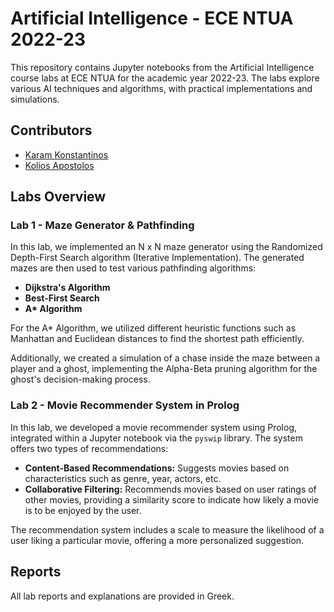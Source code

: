 # Artificial Intelligence - ECE NTUA 2022-23

This repository contains Jupyter notebooks from the Artificial Intelligence course labs at ECE NTUA for the academic year 2022-23. The labs explore various AI techniques and algorithms, with practical implementations and simulations.

## Contributors

- [Karam Konstantinos](https://github.com/KostasKram)
- [Kolios Apostolos](https://github.com/apostolos-k)

## Labs Overview

### Lab 1 - Maze Generator & Pathfinding

In this lab, we implemented an N x N maze generator using the Randomized Depth-First Search algorithm (Iterative Implementation). The generated mazes are then used to test various pathfinding algorithms:

- **Dijkstra's Algorithm**
- **Best-First Search**
- **A\* Algorithm**

For the A\* Algorithm, we utilized different heuristic functions such as Manhattan and Euclidean distances to find the shortest path efficiently.

Additionally, we created a simulation of a chase inside the maze between a player and a ghost, implementing the Alpha-Beta pruning algorithm for the ghost's decision-making process.

### Lab 2 - Movie Recommender System in Prolog

In this lab, we developed a movie recommender system using Prolog, integrated within a Jupyter notebook via the `pyswip` library. The system offers two types of recommendations:

- **Content-Based Recommendations:** Suggests movies based on characteristics such as genre, year, actors, etc.
- **Collaborative Filtering:** Recommends movies based on user ratings of other movies, providing a similarity score to indicate how likely a movie is to be enjoyed by the user.

The recommendation system includes a scale to measure the likelihood of a user liking a particular movie, offering a more personalized suggestion.

## Reports

All lab reports and explanations are provided in Greek.

